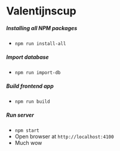 # Valentijnscup

##### Installing all NPM packages
- `npm run install-all`

##### Import database
- `npm run import-db`

##### Build frontend app
- `npm run build`

##### Run server
- `npm start`
- Open browser at `http://localhost:4100`
- Much wow
